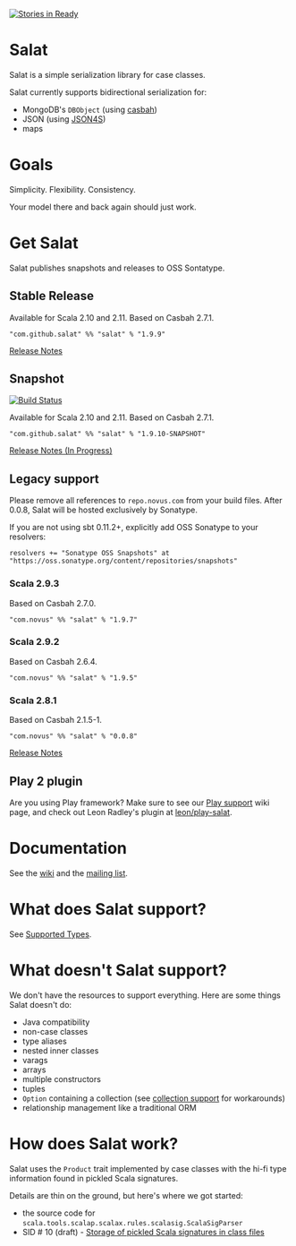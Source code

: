 [![Stories in Ready](https://badge.waffle.io/salat/salat.png?label=ready&title=Ready)](https://waffle.io/salat/salat)
# Salat

Salat is a simple serialization library for case classes.

Salat currently supports bidirectional serialization for:

- MongoDB's `DBObject` (using [casbah][casbah])
- JSON (using [JSON4S][JSON4S])
- maps

# Goals

Simplicity.  Flexibility.  Consistency.

Your model there and back again should just work.

# Get Salat

Salat publishes snapshots and releases to OSS Sontatype.

## Stable Release

Available for Scala 2.10 and 2.11. Based on Casbah 2.7.1.

    "com.github.salat" %% "salat" % "1.9.9"

[Release Notes](https://github.com/salat/salat/blob/1.9.x-branch/notes/1.9.10.markdown)

## Snapshot

[![Build Status](https://secure.travis-ci.org/salat/salat.png)](http://travis-ci.org/salat/salat)

Available for Scala 2.10 and 2.11. Based on Casbah 2.7.1.

    "com.github.salat" %% "salat" % "1.9.10-SNAPSHOT"

[Release Notes (In Progress)](https://github.com/salat/salat/blob/master/notes/2.0.0.markdown)

## Legacy support

Please remove all references to `repo.novus.com` from your build files.  After 0.0.8, Salat will be hosted exclusively by Sonatype.

If you are not using sbt 0.11.2+, explicitly add OSS Sonatype to your resolvers:

    resolvers += "Sonatype OSS Snapshots" at "https://oss.sonatype.org/content/repositories/snapshots"

### Scala 2.9.3

Based on Casbah 2.7.0.

    "com.novus" %% "salat" % "1.9.7"

### Scala 2.9.2

Based on Casbah 2.6.4.

    "com.novus" %% "salat" % "1.9.5"

### Scala 2.8.1

Based on Casbah 2.1.5-1.

    "com.novus" %% "salat" % "0.0.8"

[Release Notes](http://notes.implicit.ly/post/25793638048/salat-0-0-8)

## Play 2 plugin

Are you using Play framework?  Make sure to see our [Play support][play-salat] wiki page, and check out Leon Radley's plugin at [leon/play-salat][play-salat-plugin].

# Documentation

See the [wiki][wiki] and the [mailing list][group].

# What does Salat support?

See [Supported Types][types].

# What doesn't Salat support?

We don't have the resources to support everything.  Here are some things Salat doesn't do:

- Java compatibility
- non-case classes
- type aliases
- nested inner classes
- varags
- arrays
- multiple constructors
- tuples
- `Option` containing a collection (see [collection support][collections] for workarounds)
- relationship management like a traditional ORM

# How does Salat work?

Salat uses the `Product` trait implemented by case classes with the hi-fi type information found in pickled Scala signatures.

Details are thin on the ground, but here's where we got started:

- the source code for `scala.tools.scalap.scalax.rules.scalasig.ScalaSigParser`
- SID # 10 (draft) - [Storage of pickled Scala signatures in class files][sid10]

[types]: https://github.com/salat/salat/wiki/SupportedTypes
[wiki]: https://github.com/salat/salat/wiki
[casbah]: https://github.com/mongodb/casbah/
[JSON4S]: http://json4s.org/
[group]: http://groups.google.com/group/scala-salat
[play-salat]: https://github.com/salat/salat/wiki/SalatWithPlay2
[play-salat-plugin]: https://github.com/leon/play-salat
[sid10]: http://www.scala-lang.org/sid/10
[typehint]: https://github.com/salat/salat/wiki/TypeHints
[collections]: https://github.com/salat/salat/wiki/Collections
